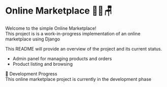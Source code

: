 # Online Marketplace 👗🧸🪑   

Welcome to the simple Online Marketplace!   
This project is is a work-in-progress implementation of an online marketplace using Django  


This README will provide an overview of the project and its current status.  

* Admin panel for managing products and orders  
* Product listing and browsing  


🔨 Development Progress    
This online marketplace project is currently in the development phase


